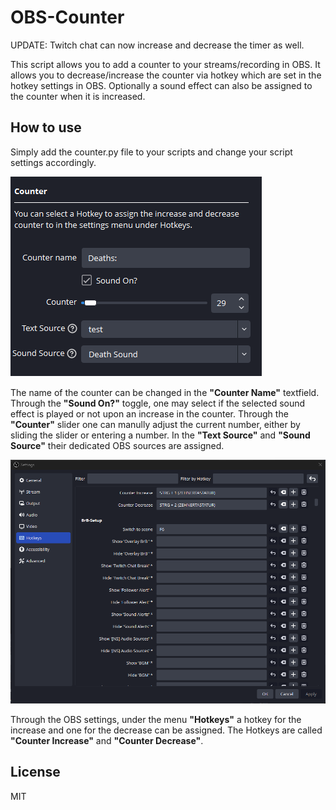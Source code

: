 # OBS-Counter

UPDATE: Twitch chat can now increase and decrease the timer as well.

This script allows you to add a counter to your streams/recording in OBS.
It allows you to decrease/increase the counter via hotkey which are set in the hotkey settings in OBS.
Optionally a sound effect can also be assigned to the counter when it is increased.
 
## How to use

Simply add the counter.py file to your scripts and change your script settings accordingly.

![Script Settings](/Screenshots/Settings.png?raw=true)

The name of the counter can be changed in the <strong>"Counter Name"</strong> textfield.
Through the <strong>"Sound On?"</strong> toggle, one may select if the selected sound effect is played or not upon an increase in the counter.
Through the <strong>"Counter"</strong> slider one can manully adjust the current number, either by sliding the slider or entering a number.
In the <strong>"Text Source"</strong> and <strong>"Sound Source"</strong> their dedicated OBS sources are assigned.

![Script Settings](/Screenshots/OBS_Settings.png?raw=true)

Through the OBS settings, under the menu <strong>"Hotkeys"</strong> a hotkey for the increase and one for the decrease can be assigned. The Hotkeys are called <strong>"Counter Increase"</strong> and <strong>"Counter Decrease"</strong>.

## License

MIT